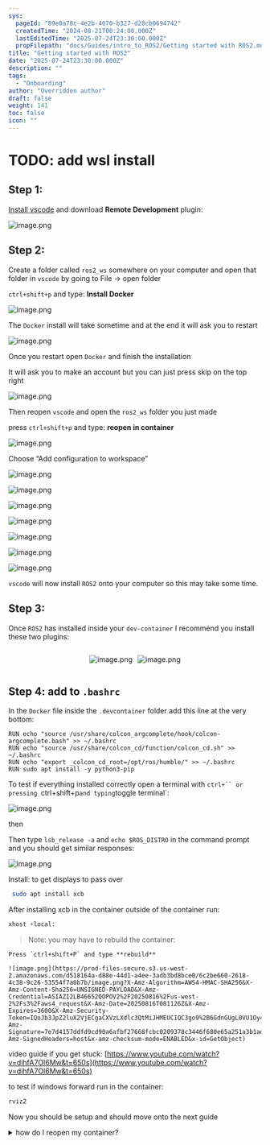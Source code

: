 ```yaml
---
sys:
  pageId: "89e0a78c-4e2b-4070-b327-d28cb0694742"
  createdTime: "2024-08-21T00:24:00.000Z"
  lastEditedTime: "2025-07-24T23:30:00.000Z"
  propFilepath: "docs/Guides/intro_to_ROS2/Getting started with ROS2.md"
title: "Getting started with ROS2"
date: "2025-07-24T23:30:00.000Z"
description: ""
tags:
  - "Onboarding"
author: "Overridden author"
draft: false
weight: 141
toc: false
icon: ""
---
```


# TODO: add wsl install

## Step 1:

[Install vscode](https://code.visualstudio.com/download) and download **Remote Development** plugin:

![image.png](https://prod-files-secure.s3.us-west-2.amazonaws.com/d518164a-d88e-44d1-a4ee-3adb3bd8bce0/efb52993-1881-4a40-b95e-6f020334f022/image.png?X-Amz-Algorithm=AWS4-HMAC-SHA256&X-Amz-Content-Sha256=UNSIGNED-PAYLOAD&X-Amz-Credential=ASIAZI2LB466YHNL5QRV%2F20250816%2Fus-west-2%2Fs3%2Faws4_request&X-Amz-Date=20250816T081116Z&X-Amz-Expires=3600&X-Amz-Security-Token=IQoJb3JpZ2luX2VjECgaCXVzLXdlc3QtMiJGMEQCIBIwJgddmGZO53NfwBK%2BMtXacYakCgx6c9HOBeJcbjoFAiB3mNtAOL3POhxSa70pSPCUR46QHVwqbmNyBDCUTSrJ4Sr%2FAwhxEAAaDDYzNzQyMzE4MzgwNSIMGA6vwBrIYb0B3wCmKtwDviAzWkbfx%2F8qHON7djESLbPQx%2FzZN0r7eFJ1Y6m%2BmsZLvJ258Dt0rTtbMl%2BEIjobeVEt9MWuPFMNrP6h0AMp%2BW4T38WNlhWCqLGFUyuM3%2Bzq6L8TzajHrn1cgOV2DiPD0DOseR%2F07rA0itpF66MEqfhCRtf%2FeixQV53nvQiQHB%2FKrY1yZY2vAFGztsYCbU2LWl2H5gEqjy4j1viXrBAS%2BbO3OoGDx%2Fw%2Bl1zYubCALy%2B63r3hLaW6IFOlntNStxDolY4Z%2Bi%2FyYRUC1XinF5vfJES%2Fcx3fT%2Fov6lGX8yO9TNX55I%2FnP2BRKotgEtTCCW6fAB061AiIrBAYfuLx%2FFZ8SBgduEq5Iq6XJycfWzQy1J%2Fr9LBPidwbkIRtpPU%2FXOpJNTf6pfftamAiSU4Kk4iu1s4GNMRY7wd9JqsF69bhcGU7BU5jdbGX8W6Rc7gDaBia6eH2nQDAV%2BmcNEodXtSBDC0BEQ%2FTBJSuoIzjclD%2F%2BvSakU7F7dlvdSSX7NKE1QQguUDzTjma4lCNgPcqliwv7n6s3yl1k7k1cpuL7WwRbev68i4qRl0Z%2B2hTwFeWYyE4UaIG%2BpfKswPJCGAiMBwSMN%2FPVLzYuzNyPJWrV54%2BZQox4aZa4FMC8ZP8y8wwqfiAxQY6pgFfW0z5gqzX%2BqUG8lrg%2BQk3CgdW2L1iQTCW9xSscbYnqaO1DJKQNzmsX27s7F5vuDvDWt8c0KfRb9qkyiRicV%2FIlZhA3nihB2x575jQ%2Fsmw6ofWWF9smPd74oydluxElhSqDiDCMAvlJV6JutUrRrRcCtGc11DO7KsnBrzzj3WHY3KfVb8HSMEppXADYcwXmihZn9epZMrqdnwFeR2gMF5%2F846F4Gav&X-Amz-Signature=1af3ec44502d79e81368059505bc882df3e3976712809c98a3faae50f44d2980&X-Amz-SignedHeaders=host&x-amz-checksum-mode=ENABLED&x-id=GetObject)

## Step 2:

Create a folder called `ros2_ws` somewhere on your computer and open that folder in `vscode` by going to File → open folder 

`ctrl+shift+p` and type: **Install Docker**

![image.png](https://prod-files-secure.s3.us-west-2.amazonaws.com/d518164a-d88e-44d1-a4ee-3adb3bd8bce0/2269dc0e-1cd5-47ff-bceb-c04ad9b2eab0/image.png?X-Amz-Algorithm=AWS4-HMAC-SHA256&X-Amz-Content-Sha256=UNSIGNED-PAYLOAD&X-Amz-Credential=ASIAZI2LB466YHNL5QRV%2F20250816%2Fus-west-2%2Fs3%2Faws4_request&X-Amz-Date=20250816T081116Z&X-Amz-Expires=3600&X-Amz-Security-Token=IQoJb3JpZ2luX2VjECgaCXVzLXdlc3QtMiJGMEQCIBIwJgddmGZO53NfwBK%2BMtXacYakCgx6c9HOBeJcbjoFAiB3mNtAOL3POhxSa70pSPCUR46QHVwqbmNyBDCUTSrJ4Sr%2FAwhxEAAaDDYzNzQyMzE4MzgwNSIMGA6vwBrIYb0B3wCmKtwDviAzWkbfx%2F8qHON7djESLbPQx%2FzZN0r7eFJ1Y6m%2BmsZLvJ258Dt0rTtbMl%2BEIjobeVEt9MWuPFMNrP6h0AMp%2BW4T38WNlhWCqLGFUyuM3%2Bzq6L8TzajHrn1cgOV2DiPD0DOseR%2F07rA0itpF66MEqfhCRtf%2FeixQV53nvQiQHB%2FKrY1yZY2vAFGztsYCbU2LWl2H5gEqjy4j1viXrBAS%2BbO3OoGDx%2Fw%2Bl1zYubCALy%2B63r3hLaW6IFOlntNStxDolY4Z%2Bi%2FyYRUC1XinF5vfJES%2Fcx3fT%2Fov6lGX8yO9TNX55I%2FnP2BRKotgEtTCCW6fAB061AiIrBAYfuLx%2FFZ8SBgduEq5Iq6XJycfWzQy1J%2Fr9LBPidwbkIRtpPU%2FXOpJNTf6pfftamAiSU4Kk4iu1s4GNMRY7wd9JqsF69bhcGU7BU5jdbGX8W6Rc7gDaBia6eH2nQDAV%2BmcNEodXtSBDC0BEQ%2FTBJSuoIzjclD%2F%2BvSakU7F7dlvdSSX7NKE1QQguUDzTjma4lCNgPcqliwv7n6s3yl1k7k1cpuL7WwRbev68i4qRl0Z%2B2hTwFeWYyE4UaIG%2BpfKswPJCGAiMBwSMN%2FPVLzYuzNyPJWrV54%2BZQox4aZa4FMC8ZP8y8wwqfiAxQY6pgFfW0z5gqzX%2BqUG8lrg%2BQk3CgdW2L1iQTCW9xSscbYnqaO1DJKQNzmsX27s7F5vuDvDWt8c0KfRb9qkyiRicV%2FIlZhA3nihB2x575jQ%2Fsmw6ofWWF9smPd74oydluxElhSqDiDCMAvlJV6JutUrRrRcCtGc11DO7KsnBrzzj3WHY3KfVb8HSMEppXADYcwXmihZn9epZMrqdnwFeR2gMF5%2F846F4Gav&X-Amz-Signature=3ca5cb2339143ddb2d6d86111cedc33c311e0e78178daf5ffeff41cba5d44d5f&X-Amz-SignedHeaders=host&x-amz-checksum-mode=ENABLED&x-id=GetObject)

The `Docker` install will take sometime and at the end it will ask you to restart

![image.png](https://prod-files-secure.s3.us-west-2.amazonaws.com/d518164a-d88e-44d1-a4ee-3adb3bd8bce0/ed233f78-be33-4b1f-b89c-9c346c0e961e/image.png?X-Amz-Algorithm=AWS4-HMAC-SHA256&X-Amz-Content-Sha256=UNSIGNED-PAYLOAD&X-Amz-Credential=ASIAZI2LB466YHNL5QRV%2F20250816%2Fus-west-2%2Fs3%2Faws4_request&X-Amz-Date=20250816T081116Z&X-Amz-Expires=3600&X-Amz-Security-Token=IQoJb3JpZ2luX2VjECgaCXVzLXdlc3QtMiJGMEQCIBIwJgddmGZO53NfwBK%2BMtXacYakCgx6c9HOBeJcbjoFAiB3mNtAOL3POhxSa70pSPCUR46QHVwqbmNyBDCUTSrJ4Sr%2FAwhxEAAaDDYzNzQyMzE4MzgwNSIMGA6vwBrIYb0B3wCmKtwDviAzWkbfx%2F8qHON7djESLbPQx%2FzZN0r7eFJ1Y6m%2BmsZLvJ258Dt0rTtbMl%2BEIjobeVEt9MWuPFMNrP6h0AMp%2BW4T38WNlhWCqLGFUyuM3%2Bzq6L8TzajHrn1cgOV2DiPD0DOseR%2F07rA0itpF66MEqfhCRtf%2FeixQV53nvQiQHB%2FKrY1yZY2vAFGztsYCbU2LWl2H5gEqjy4j1viXrBAS%2BbO3OoGDx%2Fw%2Bl1zYubCALy%2B63r3hLaW6IFOlntNStxDolY4Z%2Bi%2FyYRUC1XinF5vfJES%2Fcx3fT%2Fov6lGX8yO9TNX55I%2FnP2BRKotgEtTCCW6fAB061AiIrBAYfuLx%2FFZ8SBgduEq5Iq6XJycfWzQy1J%2Fr9LBPidwbkIRtpPU%2FXOpJNTf6pfftamAiSU4Kk4iu1s4GNMRY7wd9JqsF69bhcGU7BU5jdbGX8W6Rc7gDaBia6eH2nQDAV%2BmcNEodXtSBDC0BEQ%2FTBJSuoIzjclD%2F%2BvSakU7F7dlvdSSX7NKE1QQguUDzTjma4lCNgPcqliwv7n6s3yl1k7k1cpuL7WwRbev68i4qRl0Z%2B2hTwFeWYyE4UaIG%2BpfKswPJCGAiMBwSMN%2FPVLzYuzNyPJWrV54%2BZQox4aZa4FMC8ZP8y8wwqfiAxQY6pgFfW0z5gqzX%2BqUG8lrg%2BQk3CgdW2L1iQTCW9xSscbYnqaO1DJKQNzmsX27s7F5vuDvDWt8c0KfRb9qkyiRicV%2FIlZhA3nihB2x575jQ%2Fsmw6ofWWF9smPd74oydluxElhSqDiDCMAvlJV6JutUrRrRcCtGc11DO7KsnBrzzj3WHY3KfVb8HSMEppXADYcwXmihZn9epZMrqdnwFeR2gMF5%2F846F4Gav&X-Amz-Signature=6204c63d4b5ef22a2d0604fcd9e1f1c6e83e9f80ac956a1ac02b26a0e717ac69&X-Amz-SignedHeaders=host&x-amz-checksum-mode=ENABLED&x-id=GetObject)

Once you restart open `Docker` and finish the installation

It will ask you to make an account but you can just press skip on the top right

![image.png](https://prod-files-secure.s3.us-west-2.amazonaws.com/d518164a-d88e-44d1-a4ee-3adb3bd8bce0/21010ad9-1659-4fd9-9f59-9932a09b2a3d/image.png?X-Amz-Algorithm=AWS4-HMAC-SHA256&X-Amz-Content-Sha256=UNSIGNED-PAYLOAD&X-Amz-Credential=ASIAZI2LB466YHNL5QRV%2F20250816%2Fus-west-2%2Fs3%2Faws4_request&X-Amz-Date=20250816T081116Z&X-Amz-Expires=3600&X-Amz-Security-Token=IQoJb3JpZ2luX2VjECgaCXVzLXdlc3QtMiJGMEQCIBIwJgddmGZO53NfwBK%2BMtXacYakCgx6c9HOBeJcbjoFAiB3mNtAOL3POhxSa70pSPCUR46QHVwqbmNyBDCUTSrJ4Sr%2FAwhxEAAaDDYzNzQyMzE4MzgwNSIMGA6vwBrIYb0B3wCmKtwDviAzWkbfx%2F8qHON7djESLbPQx%2FzZN0r7eFJ1Y6m%2BmsZLvJ258Dt0rTtbMl%2BEIjobeVEt9MWuPFMNrP6h0AMp%2BW4T38WNlhWCqLGFUyuM3%2Bzq6L8TzajHrn1cgOV2DiPD0DOseR%2F07rA0itpF66MEqfhCRtf%2FeixQV53nvQiQHB%2FKrY1yZY2vAFGztsYCbU2LWl2H5gEqjy4j1viXrBAS%2BbO3OoGDx%2Fw%2Bl1zYubCALy%2B63r3hLaW6IFOlntNStxDolY4Z%2Bi%2FyYRUC1XinF5vfJES%2Fcx3fT%2Fov6lGX8yO9TNX55I%2FnP2BRKotgEtTCCW6fAB061AiIrBAYfuLx%2FFZ8SBgduEq5Iq6XJycfWzQy1J%2Fr9LBPidwbkIRtpPU%2FXOpJNTf6pfftamAiSU4Kk4iu1s4GNMRY7wd9JqsF69bhcGU7BU5jdbGX8W6Rc7gDaBia6eH2nQDAV%2BmcNEodXtSBDC0BEQ%2FTBJSuoIzjclD%2F%2BvSakU7F7dlvdSSX7NKE1QQguUDzTjma4lCNgPcqliwv7n6s3yl1k7k1cpuL7WwRbev68i4qRl0Z%2B2hTwFeWYyE4UaIG%2BpfKswPJCGAiMBwSMN%2FPVLzYuzNyPJWrV54%2BZQox4aZa4FMC8ZP8y8wwqfiAxQY6pgFfW0z5gqzX%2BqUG8lrg%2BQk3CgdW2L1iQTCW9xSscbYnqaO1DJKQNzmsX27s7F5vuDvDWt8c0KfRb9qkyiRicV%2FIlZhA3nihB2x575jQ%2Fsmw6ofWWF9smPd74oydluxElhSqDiDCMAvlJV6JutUrRrRcCtGc11DO7KsnBrzzj3WHY3KfVb8HSMEppXADYcwXmihZn9epZMrqdnwFeR2gMF5%2F846F4Gav&X-Amz-Signature=9e57c01a3213920f3aa322b6bbbd0c866546223716dbe47cc8a6e2239be694b4&X-Amz-SignedHeaders=host&x-amz-checksum-mode=ENABLED&x-id=GetObject)

Then reopen `vscode` and open the `ros2_ws` folder you just made

press `ctrl+shift+p` and type: **reopen in container**

![image.png](https://prod-files-secure.s3.us-west-2.amazonaws.com/d518164a-d88e-44d1-a4ee-3adb3bd8bce0/4e93b8c2-41ad-488c-8095-c74205196118/image.png?X-Amz-Algorithm=AWS4-HMAC-SHA256&X-Amz-Content-Sha256=UNSIGNED-PAYLOAD&X-Amz-Credential=ASIAZI2LB466YHNL5QRV%2F20250816%2Fus-west-2%2Fs3%2Faws4_request&X-Amz-Date=20250816T081116Z&X-Amz-Expires=3600&X-Amz-Security-Token=IQoJb3JpZ2luX2VjECgaCXVzLXdlc3QtMiJGMEQCIBIwJgddmGZO53NfwBK%2BMtXacYakCgx6c9HOBeJcbjoFAiB3mNtAOL3POhxSa70pSPCUR46QHVwqbmNyBDCUTSrJ4Sr%2FAwhxEAAaDDYzNzQyMzE4MzgwNSIMGA6vwBrIYb0B3wCmKtwDviAzWkbfx%2F8qHON7djESLbPQx%2FzZN0r7eFJ1Y6m%2BmsZLvJ258Dt0rTtbMl%2BEIjobeVEt9MWuPFMNrP6h0AMp%2BW4T38WNlhWCqLGFUyuM3%2Bzq6L8TzajHrn1cgOV2DiPD0DOseR%2F07rA0itpF66MEqfhCRtf%2FeixQV53nvQiQHB%2FKrY1yZY2vAFGztsYCbU2LWl2H5gEqjy4j1viXrBAS%2BbO3OoGDx%2Fw%2Bl1zYubCALy%2B63r3hLaW6IFOlntNStxDolY4Z%2Bi%2FyYRUC1XinF5vfJES%2Fcx3fT%2Fov6lGX8yO9TNX55I%2FnP2BRKotgEtTCCW6fAB061AiIrBAYfuLx%2FFZ8SBgduEq5Iq6XJycfWzQy1J%2Fr9LBPidwbkIRtpPU%2FXOpJNTf6pfftamAiSU4Kk4iu1s4GNMRY7wd9JqsF69bhcGU7BU5jdbGX8W6Rc7gDaBia6eH2nQDAV%2BmcNEodXtSBDC0BEQ%2FTBJSuoIzjclD%2F%2BvSakU7F7dlvdSSX7NKE1QQguUDzTjma4lCNgPcqliwv7n6s3yl1k7k1cpuL7WwRbev68i4qRl0Z%2B2hTwFeWYyE4UaIG%2BpfKswPJCGAiMBwSMN%2FPVLzYuzNyPJWrV54%2BZQox4aZa4FMC8ZP8y8wwqfiAxQY6pgFfW0z5gqzX%2BqUG8lrg%2BQk3CgdW2L1iQTCW9xSscbYnqaO1DJKQNzmsX27s7F5vuDvDWt8c0KfRb9qkyiRicV%2FIlZhA3nihB2x575jQ%2Fsmw6ofWWF9smPd74oydluxElhSqDiDCMAvlJV6JutUrRrRcCtGc11DO7KsnBrzzj3WHY3KfVb8HSMEppXADYcwXmihZn9epZMrqdnwFeR2gMF5%2F846F4Gav&X-Amz-Signature=c8e586f53f1f8924fcbc236f6223eae2ee7d98f7f2c2f552736f77c9ea6812a1&X-Amz-SignedHeaders=host&x-amz-checksum-mode=ENABLED&x-id=GetObject)

Choose “Add configuration to workspace”

![image.png](https://prod-files-secure.s3.us-west-2.amazonaws.com/d518164a-d88e-44d1-a4ee-3adb3bd8bce0/9560b282-5060-4989-ba37-97e7b2c22476/image.png?X-Amz-Algorithm=AWS4-HMAC-SHA256&X-Amz-Content-Sha256=UNSIGNED-PAYLOAD&X-Amz-Credential=ASIAZI2LB466YHNL5QRV%2F20250816%2Fus-west-2%2Fs3%2Faws4_request&X-Amz-Date=20250816T081116Z&X-Amz-Expires=3600&X-Amz-Security-Token=IQoJb3JpZ2luX2VjECgaCXVzLXdlc3QtMiJGMEQCIBIwJgddmGZO53NfwBK%2BMtXacYakCgx6c9HOBeJcbjoFAiB3mNtAOL3POhxSa70pSPCUR46QHVwqbmNyBDCUTSrJ4Sr%2FAwhxEAAaDDYzNzQyMzE4MzgwNSIMGA6vwBrIYb0B3wCmKtwDviAzWkbfx%2F8qHON7djESLbPQx%2FzZN0r7eFJ1Y6m%2BmsZLvJ258Dt0rTtbMl%2BEIjobeVEt9MWuPFMNrP6h0AMp%2BW4T38WNlhWCqLGFUyuM3%2Bzq6L8TzajHrn1cgOV2DiPD0DOseR%2F07rA0itpF66MEqfhCRtf%2FeixQV53nvQiQHB%2FKrY1yZY2vAFGztsYCbU2LWl2H5gEqjy4j1viXrBAS%2BbO3OoGDx%2Fw%2Bl1zYubCALy%2B63r3hLaW6IFOlntNStxDolY4Z%2Bi%2FyYRUC1XinF5vfJES%2Fcx3fT%2Fov6lGX8yO9TNX55I%2FnP2BRKotgEtTCCW6fAB061AiIrBAYfuLx%2FFZ8SBgduEq5Iq6XJycfWzQy1J%2Fr9LBPidwbkIRtpPU%2FXOpJNTf6pfftamAiSU4Kk4iu1s4GNMRY7wd9JqsF69bhcGU7BU5jdbGX8W6Rc7gDaBia6eH2nQDAV%2BmcNEodXtSBDC0BEQ%2FTBJSuoIzjclD%2F%2BvSakU7F7dlvdSSX7NKE1QQguUDzTjma4lCNgPcqliwv7n6s3yl1k7k1cpuL7WwRbev68i4qRl0Z%2B2hTwFeWYyE4UaIG%2BpfKswPJCGAiMBwSMN%2FPVLzYuzNyPJWrV54%2BZQox4aZa4FMC8ZP8y8wwqfiAxQY6pgFfW0z5gqzX%2BqUG8lrg%2BQk3CgdW2L1iQTCW9xSscbYnqaO1DJKQNzmsX27s7F5vuDvDWt8c0KfRb9qkyiRicV%2FIlZhA3nihB2x575jQ%2Fsmw6ofWWF9smPd74oydluxElhSqDiDCMAvlJV6JutUrRrRcCtGc11DO7KsnBrzzj3WHY3KfVb8HSMEppXADYcwXmihZn9epZMrqdnwFeR2gMF5%2F846F4Gav&X-Amz-Signature=cef518f075befb758c48bd55a5fbe38caeedce66d7c13d8d4697e8f75a6a9dae&X-Amz-SignedHeaders=host&x-amz-checksum-mode=ENABLED&x-id=GetObject)

![image.png](https://prod-files-secure.s3.us-west-2.amazonaws.com/d518164a-d88e-44d1-a4ee-3adb3bd8bce0/2ee63f81-886b-48e8-a553-dc6e5eac99e4/image.png?X-Amz-Algorithm=AWS4-HMAC-SHA256&X-Amz-Content-Sha256=UNSIGNED-PAYLOAD&X-Amz-Credential=ASIAZI2LB466YHNL5QRV%2F20250816%2Fus-west-2%2Fs3%2Faws4_request&X-Amz-Date=20250816T081116Z&X-Amz-Expires=3600&X-Amz-Security-Token=IQoJb3JpZ2luX2VjECgaCXVzLXdlc3QtMiJGMEQCIBIwJgddmGZO53NfwBK%2BMtXacYakCgx6c9HOBeJcbjoFAiB3mNtAOL3POhxSa70pSPCUR46QHVwqbmNyBDCUTSrJ4Sr%2FAwhxEAAaDDYzNzQyMzE4MzgwNSIMGA6vwBrIYb0B3wCmKtwDviAzWkbfx%2F8qHON7djESLbPQx%2FzZN0r7eFJ1Y6m%2BmsZLvJ258Dt0rTtbMl%2BEIjobeVEt9MWuPFMNrP6h0AMp%2BW4T38WNlhWCqLGFUyuM3%2Bzq6L8TzajHrn1cgOV2DiPD0DOseR%2F07rA0itpF66MEqfhCRtf%2FeixQV53nvQiQHB%2FKrY1yZY2vAFGztsYCbU2LWl2H5gEqjy4j1viXrBAS%2BbO3OoGDx%2Fw%2Bl1zYubCALy%2B63r3hLaW6IFOlntNStxDolY4Z%2Bi%2FyYRUC1XinF5vfJES%2Fcx3fT%2Fov6lGX8yO9TNX55I%2FnP2BRKotgEtTCCW6fAB061AiIrBAYfuLx%2FFZ8SBgduEq5Iq6XJycfWzQy1J%2Fr9LBPidwbkIRtpPU%2FXOpJNTf6pfftamAiSU4Kk4iu1s4GNMRY7wd9JqsF69bhcGU7BU5jdbGX8W6Rc7gDaBia6eH2nQDAV%2BmcNEodXtSBDC0BEQ%2FTBJSuoIzjclD%2F%2BvSakU7F7dlvdSSX7NKE1QQguUDzTjma4lCNgPcqliwv7n6s3yl1k7k1cpuL7WwRbev68i4qRl0Z%2B2hTwFeWYyE4UaIG%2BpfKswPJCGAiMBwSMN%2FPVLzYuzNyPJWrV54%2BZQox4aZa4FMC8ZP8y8wwqfiAxQY6pgFfW0z5gqzX%2BqUG8lrg%2BQk3CgdW2L1iQTCW9xSscbYnqaO1DJKQNzmsX27s7F5vuDvDWt8c0KfRb9qkyiRicV%2FIlZhA3nihB2x575jQ%2Fsmw6ofWWF9smPd74oydluxElhSqDiDCMAvlJV6JutUrRrRcCtGc11DO7KsnBrzzj3WHY3KfVb8HSMEppXADYcwXmihZn9epZMrqdnwFeR2gMF5%2F846F4Gav&X-Amz-Signature=2cf852372a9beae4644abd61cd7fc92c01915f737b0150ac6b82f8af55befd06&X-Amz-SignedHeaders=host&x-amz-checksum-mode=ENABLED&x-id=GetObject)

![image.png](https://prod-files-secure.s3.us-west-2.amazonaws.com/d518164a-d88e-44d1-a4ee-3adb3bd8bce0/e0fd626c-c8b6-4b2c-95d1-fa4c26514504/image.png?X-Amz-Algorithm=AWS4-HMAC-SHA256&X-Amz-Content-Sha256=UNSIGNED-PAYLOAD&X-Amz-Credential=ASIAZI2LB466YHNL5QRV%2F20250816%2Fus-west-2%2Fs3%2Faws4_request&X-Amz-Date=20250816T081116Z&X-Amz-Expires=3600&X-Amz-Security-Token=IQoJb3JpZ2luX2VjECgaCXVzLXdlc3QtMiJGMEQCIBIwJgddmGZO53NfwBK%2BMtXacYakCgx6c9HOBeJcbjoFAiB3mNtAOL3POhxSa70pSPCUR46QHVwqbmNyBDCUTSrJ4Sr%2FAwhxEAAaDDYzNzQyMzE4MzgwNSIMGA6vwBrIYb0B3wCmKtwDviAzWkbfx%2F8qHON7djESLbPQx%2FzZN0r7eFJ1Y6m%2BmsZLvJ258Dt0rTtbMl%2BEIjobeVEt9MWuPFMNrP6h0AMp%2BW4T38WNlhWCqLGFUyuM3%2Bzq6L8TzajHrn1cgOV2DiPD0DOseR%2F07rA0itpF66MEqfhCRtf%2FeixQV53nvQiQHB%2FKrY1yZY2vAFGztsYCbU2LWl2H5gEqjy4j1viXrBAS%2BbO3OoGDx%2Fw%2Bl1zYubCALy%2B63r3hLaW6IFOlntNStxDolY4Z%2Bi%2FyYRUC1XinF5vfJES%2Fcx3fT%2Fov6lGX8yO9TNX55I%2FnP2BRKotgEtTCCW6fAB061AiIrBAYfuLx%2FFZ8SBgduEq5Iq6XJycfWzQy1J%2Fr9LBPidwbkIRtpPU%2FXOpJNTf6pfftamAiSU4Kk4iu1s4GNMRY7wd9JqsF69bhcGU7BU5jdbGX8W6Rc7gDaBia6eH2nQDAV%2BmcNEodXtSBDC0BEQ%2FTBJSuoIzjclD%2F%2BvSakU7F7dlvdSSX7NKE1QQguUDzTjma4lCNgPcqliwv7n6s3yl1k7k1cpuL7WwRbev68i4qRl0Z%2B2hTwFeWYyE4UaIG%2BpfKswPJCGAiMBwSMN%2FPVLzYuzNyPJWrV54%2BZQox4aZa4FMC8ZP8y8wwqfiAxQY6pgFfW0z5gqzX%2BqUG8lrg%2BQk3CgdW2L1iQTCW9xSscbYnqaO1DJKQNzmsX27s7F5vuDvDWt8c0KfRb9qkyiRicV%2FIlZhA3nihB2x575jQ%2Fsmw6ofWWF9smPd74oydluxElhSqDiDCMAvlJV6JutUrRrRcCtGc11DO7KsnBrzzj3WHY3KfVb8HSMEppXADYcwXmihZn9epZMrqdnwFeR2gMF5%2F846F4Gav&X-Amz-Signature=dc62c4b07f6a24966980ed4d54fdee02789ef0756933dc0ba4a01dfc5d6cbc84&X-Amz-SignedHeaders=host&x-amz-checksum-mode=ENABLED&x-id=GetObject)

![image.png](https://prod-files-secure.s3.us-west-2.amazonaws.com/d518164a-d88e-44d1-a4ee-3adb3bd8bce0/a2e13f50-d2ab-4719-a4c2-7ced634bfc9d/image.png?X-Amz-Algorithm=AWS4-HMAC-SHA256&X-Amz-Content-Sha256=UNSIGNED-PAYLOAD&X-Amz-Credential=ASIAZI2LB466YHNL5QRV%2F20250816%2Fus-west-2%2Fs3%2Faws4_request&X-Amz-Date=20250816T081116Z&X-Amz-Expires=3600&X-Amz-Security-Token=IQoJb3JpZ2luX2VjECgaCXVzLXdlc3QtMiJGMEQCIBIwJgddmGZO53NfwBK%2BMtXacYakCgx6c9HOBeJcbjoFAiB3mNtAOL3POhxSa70pSPCUR46QHVwqbmNyBDCUTSrJ4Sr%2FAwhxEAAaDDYzNzQyMzE4MzgwNSIMGA6vwBrIYb0B3wCmKtwDviAzWkbfx%2F8qHON7djESLbPQx%2FzZN0r7eFJ1Y6m%2BmsZLvJ258Dt0rTtbMl%2BEIjobeVEt9MWuPFMNrP6h0AMp%2BW4T38WNlhWCqLGFUyuM3%2Bzq6L8TzajHrn1cgOV2DiPD0DOseR%2F07rA0itpF66MEqfhCRtf%2FeixQV53nvQiQHB%2FKrY1yZY2vAFGztsYCbU2LWl2H5gEqjy4j1viXrBAS%2BbO3OoGDx%2Fw%2Bl1zYubCALy%2B63r3hLaW6IFOlntNStxDolY4Z%2Bi%2FyYRUC1XinF5vfJES%2Fcx3fT%2Fov6lGX8yO9TNX55I%2FnP2BRKotgEtTCCW6fAB061AiIrBAYfuLx%2FFZ8SBgduEq5Iq6XJycfWzQy1J%2Fr9LBPidwbkIRtpPU%2FXOpJNTf6pfftamAiSU4Kk4iu1s4GNMRY7wd9JqsF69bhcGU7BU5jdbGX8W6Rc7gDaBia6eH2nQDAV%2BmcNEodXtSBDC0BEQ%2FTBJSuoIzjclD%2F%2BvSakU7F7dlvdSSX7NKE1QQguUDzTjma4lCNgPcqliwv7n6s3yl1k7k1cpuL7WwRbev68i4qRl0Z%2B2hTwFeWYyE4UaIG%2BpfKswPJCGAiMBwSMN%2FPVLzYuzNyPJWrV54%2BZQox4aZa4FMC8ZP8y8wwqfiAxQY6pgFfW0z5gqzX%2BqUG8lrg%2BQk3CgdW2L1iQTCW9xSscbYnqaO1DJKQNzmsX27s7F5vuDvDWt8c0KfRb9qkyiRicV%2FIlZhA3nihB2x575jQ%2Fsmw6ofWWF9smPd74oydluxElhSqDiDCMAvlJV6JutUrRrRcCtGc11DO7KsnBrzzj3WHY3KfVb8HSMEppXADYcwXmihZn9epZMrqdnwFeR2gMF5%2F846F4Gav&X-Amz-Signature=e26ea71bdd3b2c3406f6cb61b3246af896bdd41ff74b263be7965800bc29b98e&X-Amz-SignedHeaders=host&x-amz-checksum-mode=ENABLED&x-id=GetObject)

![image.png](https://prod-files-secure.s3.us-west-2.amazonaws.com/d518164a-d88e-44d1-a4ee-3adb3bd8bce0/6cc478ad-aaba-4bf7-9fcc-403277ab896c/image.png?X-Amz-Algorithm=AWS4-HMAC-SHA256&X-Amz-Content-Sha256=UNSIGNED-PAYLOAD&X-Amz-Credential=ASIAZI2LB466YHNL5QRV%2F20250816%2Fus-west-2%2Fs3%2Faws4_request&X-Amz-Date=20250816T081116Z&X-Amz-Expires=3600&X-Amz-Security-Token=IQoJb3JpZ2luX2VjECgaCXVzLXdlc3QtMiJGMEQCIBIwJgddmGZO53NfwBK%2BMtXacYakCgx6c9HOBeJcbjoFAiB3mNtAOL3POhxSa70pSPCUR46QHVwqbmNyBDCUTSrJ4Sr%2FAwhxEAAaDDYzNzQyMzE4MzgwNSIMGA6vwBrIYb0B3wCmKtwDviAzWkbfx%2F8qHON7djESLbPQx%2FzZN0r7eFJ1Y6m%2BmsZLvJ258Dt0rTtbMl%2BEIjobeVEt9MWuPFMNrP6h0AMp%2BW4T38WNlhWCqLGFUyuM3%2Bzq6L8TzajHrn1cgOV2DiPD0DOseR%2F07rA0itpF66MEqfhCRtf%2FeixQV53nvQiQHB%2FKrY1yZY2vAFGztsYCbU2LWl2H5gEqjy4j1viXrBAS%2BbO3OoGDx%2Fw%2Bl1zYubCALy%2B63r3hLaW6IFOlntNStxDolY4Z%2Bi%2FyYRUC1XinF5vfJES%2Fcx3fT%2Fov6lGX8yO9TNX55I%2FnP2BRKotgEtTCCW6fAB061AiIrBAYfuLx%2FFZ8SBgduEq5Iq6XJycfWzQy1J%2Fr9LBPidwbkIRtpPU%2FXOpJNTf6pfftamAiSU4Kk4iu1s4GNMRY7wd9JqsF69bhcGU7BU5jdbGX8W6Rc7gDaBia6eH2nQDAV%2BmcNEodXtSBDC0BEQ%2FTBJSuoIzjclD%2F%2BvSakU7F7dlvdSSX7NKE1QQguUDzTjma4lCNgPcqliwv7n6s3yl1k7k1cpuL7WwRbev68i4qRl0Z%2B2hTwFeWYyE4UaIG%2BpfKswPJCGAiMBwSMN%2FPVLzYuzNyPJWrV54%2BZQox4aZa4FMC8ZP8y8wwqfiAxQY6pgFfW0z5gqzX%2BqUG8lrg%2BQk3CgdW2L1iQTCW9xSscbYnqaO1DJKQNzmsX27s7F5vuDvDWt8c0KfRb9qkyiRicV%2FIlZhA3nihB2x575jQ%2Fsmw6ofWWF9smPd74oydluxElhSqDiDCMAvlJV6JutUrRrRcCtGc11DO7KsnBrzzj3WHY3KfVb8HSMEppXADYcwXmihZn9epZMrqdnwFeR2gMF5%2F846F4Gav&X-Amz-Signature=52c27a57b4d8ba30219b9c3a38b3f0b234b0492640d8708bcdfe0363cc627cf9&X-Amz-SignedHeaders=host&x-amz-checksum-mode=ENABLED&x-id=GetObject)

![image.png](https://prod-files-secure.s3.us-west-2.amazonaws.com/d518164a-d88e-44d1-a4ee-3adb3bd8bce0/53255b28-f75e-430f-b9e3-c0ac8577e42b/image.png?X-Amz-Algorithm=AWS4-HMAC-SHA256&X-Amz-Content-Sha256=UNSIGNED-PAYLOAD&X-Amz-Credential=ASIAZI2LB466YHNL5QRV%2F20250816%2Fus-west-2%2Fs3%2Faws4_request&X-Amz-Date=20250816T081116Z&X-Amz-Expires=3600&X-Amz-Security-Token=IQoJb3JpZ2luX2VjECgaCXVzLXdlc3QtMiJGMEQCIBIwJgddmGZO53NfwBK%2BMtXacYakCgx6c9HOBeJcbjoFAiB3mNtAOL3POhxSa70pSPCUR46QHVwqbmNyBDCUTSrJ4Sr%2FAwhxEAAaDDYzNzQyMzE4MzgwNSIMGA6vwBrIYb0B3wCmKtwDviAzWkbfx%2F8qHON7djESLbPQx%2FzZN0r7eFJ1Y6m%2BmsZLvJ258Dt0rTtbMl%2BEIjobeVEt9MWuPFMNrP6h0AMp%2BW4T38WNlhWCqLGFUyuM3%2Bzq6L8TzajHrn1cgOV2DiPD0DOseR%2F07rA0itpF66MEqfhCRtf%2FeixQV53nvQiQHB%2FKrY1yZY2vAFGztsYCbU2LWl2H5gEqjy4j1viXrBAS%2BbO3OoGDx%2Fw%2Bl1zYubCALy%2B63r3hLaW6IFOlntNStxDolY4Z%2Bi%2FyYRUC1XinF5vfJES%2Fcx3fT%2Fov6lGX8yO9TNX55I%2FnP2BRKotgEtTCCW6fAB061AiIrBAYfuLx%2FFZ8SBgduEq5Iq6XJycfWzQy1J%2Fr9LBPidwbkIRtpPU%2FXOpJNTf6pfftamAiSU4Kk4iu1s4GNMRY7wd9JqsF69bhcGU7BU5jdbGX8W6Rc7gDaBia6eH2nQDAV%2BmcNEodXtSBDC0BEQ%2FTBJSuoIzjclD%2F%2BvSakU7F7dlvdSSX7NKE1QQguUDzTjma4lCNgPcqliwv7n6s3yl1k7k1cpuL7WwRbev68i4qRl0Z%2B2hTwFeWYyE4UaIG%2BpfKswPJCGAiMBwSMN%2FPVLzYuzNyPJWrV54%2BZQox4aZa4FMC8ZP8y8wwqfiAxQY6pgFfW0z5gqzX%2BqUG8lrg%2BQk3CgdW2L1iQTCW9xSscbYnqaO1DJKQNzmsX27s7F5vuDvDWt8c0KfRb9qkyiRicV%2FIlZhA3nihB2x575jQ%2Fsmw6ofWWF9smPd74oydluxElhSqDiDCMAvlJV6JutUrRrRcCtGc11DO7KsnBrzzj3WHY3KfVb8HSMEppXADYcwXmihZn9epZMrqdnwFeR2gMF5%2F846F4Gav&X-Amz-Signature=1be6af328843a926ec185b756fecc66887c16d15c5a33a0bcebb7fbbfd121161&X-Amz-SignedHeaders=host&x-amz-checksum-mode=ENABLED&x-id=GetObject)

![image.png](https://prod-files-secure.s3.us-west-2.amazonaws.com/d518164a-d88e-44d1-a4ee-3adb3bd8bce0/7c562767-5af9-4ffb-97d1-327bcdf4ee00/image.png?X-Amz-Algorithm=AWS4-HMAC-SHA256&X-Amz-Content-Sha256=UNSIGNED-PAYLOAD&X-Amz-Credential=ASIAZI2LB466YHNL5QRV%2F20250816%2Fus-west-2%2Fs3%2Faws4_request&X-Amz-Date=20250816T081116Z&X-Amz-Expires=3600&X-Amz-Security-Token=IQoJb3JpZ2luX2VjECgaCXVzLXdlc3QtMiJGMEQCIBIwJgddmGZO53NfwBK%2BMtXacYakCgx6c9HOBeJcbjoFAiB3mNtAOL3POhxSa70pSPCUR46QHVwqbmNyBDCUTSrJ4Sr%2FAwhxEAAaDDYzNzQyMzE4MzgwNSIMGA6vwBrIYb0B3wCmKtwDviAzWkbfx%2F8qHON7djESLbPQx%2FzZN0r7eFJ1Y6m%2BmsZLvJ258Dt0rTtbMl%2BEIjobeVEt9MWuPFMNrP6h0AMp%2BW4T38WNlhWCqLGFUyuM3%2Bzq6L8TzajHrn1cgOV2DiPD0DOseR%2F07rA0itpF66MEqfhCRtf%2FeixQV53nvQiQHB%2FKrY1yZY2vAFGztsYCbU2LWl2H5gEqjy4j1viXrBAS%2BbO3OoGDx%2Fw%2Bl1zYubCALy%2B63r3hLaW6IFOlntNStxDolY4Z%2Bi%2FyYRUC1XinF5vfJES%2Fcx3fT%2Fov6lGX8yO9TNX55I%2FnP2BRKotgEtTCCW6fAB061AiIrBAYfuLx%2FFZ8SBgduEq5Iq6XJycfWzQy1J%2Fr9LBPidwbkIRtpPU%2FXOpJNTf6pfftamAiSU4Kk4iu1s4GNMRY7wd9JqsF69bhcGU7BU5jdbGX8W6Rc7gDaBia6eH2nQDAV%2BmcNEodXtSBDC0BEQ%2FTBJSuoIzjclD%2F%2BvSakU7F7dlvdSSX7NKE1QQguUDzTjma4lCNgPcqliwv7n6s3yl1k7k1cpuL7WwRbev68i4qRl0Z%2B2hTwFeWYyE4UaIG%2BpfKswPJCGAiMBwSMN%2FPVLzYuzNyPJWrV54%2BZQox4aZa4FMC8ZP8y8wwqfiAxQY6pgFfW0z5gqzX%2BqUG8lrg%2BQk3CgdW2L1iQTCW9xSscbYnqaO1DJKQNzmsX27s7F5vuDvDWt8c0KfRb9qkyiRicV%2FIlZhA3nihB2x575jQ%2Fsmw6ofWWF9smPd74oydluxElhSqDiDCMAvlJV6JutUrRrRcCtGc11DO7KsnBrzzj3WHY3KfVb8HSMEppXADYcwXmihZn9epZMrqdnwFeR2gMF5%2F846F4Gav&X-Amz-Signature=4c397697b64d68c3c40f062d6999949f1e7dde73d2df5cbbca27b2a17c92603b&X-Amz-SignedHeaders=host&x-amz-checksum-mode=ENABLED&x-id=GetObject)

`vscode` will now install `ROS2` onto your computer so this may take some time.

## Step 3:

Once `ROS2` has installed inside your `dev-container` I recommend you install these two plugins:

<div style="display: flex;flex-direction: row; column-gap:10px; max-width: 630px;justify-content: center;">
<div>

![image.png](https://prod-files-secure.s3.us-west-2.amazonaws.com/d518164a-d88e-44d1-a4ee-3adb3bd8bce0/3fc3d550-5a54-4ba1-ba6b-faa01cdb7369/image.png?X-Amz-Algorithm=AWS4-HMAC-SHA256&X-Amz-Content-Sha256=UNSIGNED-PAYLOAD&X-Amz-Credential=ASIAZI2LB46662MWFVTP%2F20250816%2Fus-west-2%2Fs3%2Faws4_request&X-Amz-Date=20250816T081126Z&X-Amz-Expires=3600&X-Amz-Security-Token=IQoJb3JpZ2luX2VjECgaCXVzLXdlc3QtMiJHMEUCIGsDqFJWxShJyxPosQRIUxYwYAOLgW9K6%2BxSUiBmzUXCAiEAmFO0SJr1tQdAVP%2F%2FTxj0ofqdd505FWsINow2iq6Fregq%2FwMIcRAAGgw2Mzc0MjMxODM4MDUiDKOGGw1clQ7asmPy7SrcA4ld9%2B9z9ccHb35%2BjPQVCFHmz1SToY3oVOl3%2BcnKLuqV2qNOMRQBqz4Y7Ol8mH1coPOb%2Fwy87qKej55yo%2FbaW49DZJA2kw%2Fj3Y7QzJwFZjIC7tl%2FTm6IBBVJFH0WhX0ag0F2KgPmTGvAaM%2B3jpUBAW3uQNmrFdC6IOP4lQuGJzywlNdwheCGThxJ7trR%2FNd%2BOi%2Fns3zzlBKWU9aIaTEr9bfLHfUtLd6HvzI%2FyF7SFkITJ%2F8FMq5LEzhsBd5thv91x5cWr%2BDutvYKEagPPKPau7aLt%2BS7Ds2vAPcUB%2FGmo1ftM%2B8wwAL2Vln9VN6BUIAnTUMuSFV12jp2JqNE54R6JIKtDGRAzGA5CG26Y914xlXNhMSiPBBe4k%2BZvgxAYY81UYiEdBosjSzakPLZ2QcmV0Z9nrt2%2Bm5d7TX2ImF4E0sDiUM%2FSt5N%2BcB4ZjaXtZyqdOrK5vDUaaON6ZX%2BkmVkr3tF1rHGKRq77DeOjfej%2BbhCyCnqm2MQRixLTAvqcWfuf3%2BvzkAttVZfbVUlcjsIOunMCSU7cQcYWjwCsxOgzYjn1cAUBBUsHGMuFFBNdxmYxhDie%2FJTx0ZIOcV1v2sw0qFojmHOcXARO7tUdwXupfnLo3GxSFEFClrl%2BEyJMMT4gMUGOqUB8WrMDWGerfSRFWl3vxiLfR6IeFUb8n4%2FPFw%2F16Xl6fDU5VmhiCLBqR3XM5g6vzDHDTOxROcgTp%2FFWs3kTMt6ZaprFxyjMkMvOM2p19HGx19dzffwiSCfg48clvHbuebNbemX7RfA%2FxG4OQUNK%2BhMl96W67y5IAuKcpa6hAvIamjBjfFVLBTqOQmzbv%2BhurOBgZ49cLmhCkPfxJMX2NUG1HBnOMi8&X-Amz-Signature=dce8d144a83f6b4ec7755f1e8cffbea93c5da268b73a0d7d7cfa035192afd7b5&X-Amz-SignedHeaders=host&x-amz-checksum-mode=ENABLED&x-id=GetObject)

</div>
<div>

![image.png](https://prod-files-secure.s3.us-west-2.amazonaws.com/d518164a-d88e-44d1-a4ee-3adb3bd8bce0/d994cc66-13c2-4093-a5a3-f84cf4601a82/image.png?X-Amz-Algorithm=AWS4-HMAC-SHA256&X-Amz-Content-Sha256=UNSIGNED-PAYLOAD&X-Amz-Credential=ASIAZI2LB466XD54BNPT%2F20250816%2Fus-west-2%2Fs3%2Faws4_request&X-Amz-Date=20250816T081126Z&X-Amz-Expires=3600&X-Amz-Security-Token=IQoJb3JpZ2luX2VjECgaCXVzLXdlc3QtMiJIMEYCIQCXAtUxOdXPU6Gaq2HOsWfR8jvl6WTrDg2Z90HJF5ZzawIhAOVKs6ivqpXJm0zEXqxAL5r3zEyHX8a6ZgPuXlbuYLcqKv8DCHEQABoMNjM3NDIzMTgzODA1Igyq6DO%2BHMLIwm19%2FXAq3AMGm9S9Sfpr%2FqfrtisjziNvVJXagtlDkkzbev88qidklsx2exGgXrk7jo74bUlFVDXLm1ZqWR4AtB%2Bk6KIeEng33gvnO2pqijy35urNCbL%2FSI9e0FKrARJEDFM8J76zpWTjMQIYrz8rMp4Ys6kU0ULKDigptYa0y4bXJcx%2Fe1iE5pSkAy8tAfKCadvsdBFN0dASxsCoHFbLdCRm8LasanaeNRARF4PKvissDZ4AA6LVsu1s4mRv59O4GK%2F5haePimsE%2FJBt%2ByYQkRSICXN6uQG7qlxf9230X9By3OmjTitxAsvOPTGwNZC2mQnHatY2Zf4UAOwLQvS8AD8GT4npsuG6NQPxSjdCBTJsDYeUwlDj6VOzYbxyOg6gglinU7BPLE9fVZhkxhgkvf02r12daeCfV036awP2qoEZAUT0RyonmNTyUTmXwqJSvmDgJbSH3jpIwTHVQGeD7xgXXq7fbZR50aShj1j5MwQHBION5eQZJwcIlWBpN%2BqHoNyk6CTxIpHi222Ga%2FsVAFzuXtkBFvl9DUkfrw7USvfpYQYE1ymY8cLdGQ8zqmApQ7Ak6esUcGFiRn8v9EwRgZqL9Q6diIIGwZyV%2B%2FB4IkbylIpcY2wyppyZjVeuV24BS9IVXjDX94DFBjqkAU5uIEuCo8WSeFGBXL50cAYpmblItJrNLXJeIkR92YgRBHExHIann0PO98%2F9zySPRd%2BtRY2JDCrrbsZstbTG8pkn2IJ4nZYwjP1Vyv2o42DXUDOPUkmg3aew9SJ%2BL%2FQhKi0bB7llw88oUqIFCp1Je2Za6zrAcOrhW6%2Bk4rIQ67jbdTNat62bgJr1MaKce4RUBJYjKztUzutCk6UDlycj69K%2FWsoN&X-Amz-Signature=97c1093673e2b9ae2fde6baca15767ccd76feb1c1763cacb52314b547e342fd8&X-Amz-SignedHeaders=host&x-amz-checksum-mode=ENABLED&x-id=GetObject)

</div>
</div>

## Step 4: add to `.bashrc`

In the `Docker` file inside the `.devcontainer` folder add this line at the very bottom: 

```docker
RUN echo "source /usr/share/colcon_argcomplete/hook/colcon-argcomplete.bash" >> ~/.bashrc
RUN echo "source /usr/share/colcon_cd/function/colcon_cd.sh" >> ~/.bashrc
RUN echo "export _colcon_cd_root=/opt/ros/humble/" >> ~/.bashrc
RUN sudo apt install -y python3-pip 
```

To test if everything installed correctly open a terminal with `ctrl+`` or pressing `ctrl+shift+p` and typing `toggle terminal`:

![image.png](https://prod-files-secure.s3.us-west-2.amazonaws.com/d518164a-d88e-44d1-a4ee-3adb3bd8bce0/6a4943d8-b04e-4c02-9a58-775f3384d1a5/image.png?X-Amz-Algorithm=AWS4-HMAC-SHA256&X-Amz-Content-Sha256=UNSIGNED-PAYLOAD&X-Amz-Credential=ASIAZI2LB466YHNL5QRV%2F20250816%2Fus-west-2%2Fs3%2Faws4_request&X-Amz-Date=20250816T081117Z&X-Amz-Expires=3600&X-Amz-Security-Token=IQoJb3JpZ2luX2VjECgaCXVzLXdlc3QtMiJGMEQCIBIwJgddmGZO53NfwBK%2BMtXacYakCgx6c9HOBeJcbjoFAiB3mNtAOL3POhxSa70pSPCUR46QHVwqbmNyBDCUTSrJ4Sr%2FAwhxEAAaDDYzNzQyMzE4MzgwNSIMGA6vwBrIYb0B3wCmKtwDviAzWkbfx%2F8qHON7djESLbPQx%2FzZN0r7eFJ1Y6m%2BmsZLvJ258Dt0rTtbMl%2BEIjobeVEt9MWuPFMNrP6h0AMp%2BW4T38WNlhWCqLGFUyuM3%2Bzq6L8TzajHrn1cgOV2DiPD0DOseR%2F07rA0itpF66MEqfhCRtf%2FeixQV53nvQiQHB%2FKrY1yZY2vAFGztsYCbU2LWl2H5gEqjy4j1viXrBAS%2BbO3OoGDx%2Fw%2Bl1zYubCALy%2B63r3hLaW6IFOlntNStxDolY4Z%2Bi%2FyYRUC1XinF5vfJES%2Fcx3fT%2Fov6lGX8yO9TNX55I%2FnP2BRKotgEtTCCW6fAB061AiIrBAYfuLx%2FFZ8SBgduEq5Iq6XJycfWzQy1J%2Fr9LBPidwbkIRtpPU%2FXOpJNTf6pfftamAiSU4Kk4iu1s4GNMRY7wd9JqsF69bhcGU7BU5jdbGX8W6Rc7gDaBia6eH2nQDAV%2BmcNEodXtSBDC0BEQ%2FTBJSuoIzjclD%2F%2BvSakU7F7dlvdSSX7NKE1QQguUDzTjma4lCNgPcqliwv7n6s3yl1k7k1cpuL7WwRbev68i4qRl0Z%2B2hTwFeWYyE4UaIG%2BpfKswPJCGAiMBwSMN%2FPVLzYuzNyPJWrV54%2BZQox4aZa4FMC8ZP8y8wwqfiAxQY6pgFfW0z5gqzX%2BqUG8lrg%2BQk3CgdW2L1iQTCW9xSscbYnqaO1DJKQNzmsX27s7F5vuDvDWt8c0KfRb9qkyiRicV%2FIlZhA3nihB2x575jQ%2Fsmw6ofWWF9smPd74oydluxElhSqDiDCMAvlJV6JutUrRrRcCtGc11DO7KsnBrzzj3WHY3KfVb8HSMEppXADYcwXmihZn9epZMrqdnwFeR2gMF5%2F846F4Gav&X-Amz-Signature=1aff3b049518c8861672ae1f5a570d58498c2f2fee52bc294a19c923e25eac99&X-Amz-SignedHeaders=host&x-amz-checksum-mode=ENABLED&x-id=GetObject)

then 

Then type `lsb_release -a` and `echo $ROS_DISTRO` in the command prompt and you should get similar responses:

![image.png](https://prod-files-secure.s3.us-west-2.amazonaws.com/d518164a-d88e-44d1-a4ee-3adb3bd8bce0/3e635dec-a805-4e85-8b9e-d000e5b71a4e/image.png?X-Amz-Algorithm=AWS4-HMAC-SHA256&X-Amz-Content-Sha256=UNSIGNED-PAYLOAD&X-Amz-Credential=ASIAZI2LB466YHNL5QRV%2F20250816%2Fus-west-2%2Fs3%2Faws4_request&X-Amz-Date=20250816T081117Z&X-Amz-Expires=3600&X-Amz-Security-Token=IQoJb3JpZ2luX2VjECgaCXVzLXdlc3QtMiJGMEQCIBIwJgddmGZO53NfwBK%2BMtXacYakCgx6c9HOBeJcbjoFAiB3mNtAOL3POhxSa70pSPCUR46QHVwqbmNyBDCUTSrJ4Sr%2FAwhxEAAaDDYzNzQyMzE4MzgwNSIMGA6vwBrIYb0B3wCmKtwDviAzWkbfx%2F8qHON7djESLbPQx%2FzZN0r7eFJ1Y6m%2BmsZLvJ258Dt0rTtbMl%2BEIjobeVEt9MWuPFMNrP6h0AMp%2BW4T38WNlhWCqLGFUyuM3%2Bzq6L8TzajHrn1cgOV2DiPD0DOseR%2F07rA0itpF66MEqfhCRtf%2FeixQV53nvQiQHB%2FKrY1yZY2vAFGztsYCbU2LWl2H5gEqjy4j1viXrBAS%2BbO3OoGDx%2Fw%2Bl1zYubCALy%2B63r3hLaW6IFOlntNStxDolY4Z%2Bi%2FyYRUC1XinF5vfJES%2Fcx3fT%2Fov6lGX8yO9TNX55I%2FnP2BRKotgEtTCCW6fAB061AiIrBAYfuLx%2FFZ8SBgduEq5Iq6XJycfWzQy1J%2Fr9LBPidwbkIRtpPU%2FXOpJNTf6pfftamAiSU4Kk4iu1s4GNMRY7wd9JqsF69bhcGU7BU5jdbGX8W6Rc7gDaBia6eH2nQDAV%2BmcNEodXtSBDC0BEQ%2FTBJSuoIzjclD%2F%2BvSakU7F7dlvdSSX7NKE1QQguUDzTjma4lCNgPcqliwv7n6s3yl1k7k1cpuL7WwRbev68i4qRl0Z%2B2hTwFeWYyE4UaIG%2BpfKswPJCGAiMBwSMN%2FPVLzYuzNyPJWrV54%2BZQox4aZa4FMC8ZP8y8wwqfiAxQY6pgFfW0z5gqzX%2BqUG8lrg%2BQk3CgdW2L1iQTCW9xSscbYnqaO1DJKQNzmsX27s7F5vuDvDWt8c0KfRb9qkyiRicV%2FIlZhA3nihB2x575jQ%2Fsmw6ofWWF9smPd74oydluxElhSqDiDCMAvlJV6JutUrRrRcCtGc11DO7KsnBrzzj3WHY3KfVb8HSMEppXADYcwXmihZn9epZMrqdnwFeR2gMF5%2F846F4Gav&X-Amz-Signature=58b5a3bcb8fe76717eb356940cc2179f93b5b526ee424cec8918fba3c8a7bb40&X-Amz-SignedHeaders=host&x-amz-checksum-mode=ENABLED&x-id=GetObject)

Install:  to get displays to pass over

```bash
 sudo apt install xcb
```

After installing xcb in the container outside of the container run:

```python
xhost +local:
```

> Note: you may have to rebuild the container:

	Press `ctrl+shift+P` and type **rebuild**

	![image.png](https://prod-files-secure.s3.us-west-2.amazonaws.com/d518164a-d88e-44d1-a4ee-3adb3bd8bce0/6c2be660-2618-4c38-9c26-53554f7a0b7b/image.png?X-Amz-Algorithm=AWS4-HMAC-SHA256&X-Amz-Content-Sha256=UNSIGNED-PAYLOAD&X-Amz-Credential=ASIAZI2LB46652QOPOV2%2F20250816%2Fus-west-2%2Fs3%2Faws4_request&X-Amz-Date=20250816T081126Z&X-Amz-Expires=3600&X-Amz-Security-Token=IQoJb3JpZ2luX2VjECgaCXVzLXdlc3QtMiJHMEUCIQC3go9%2B6GdnGUgL0VU1Oy4bsUUpwEHxZ5bzfoMnWTimFAIgMYY0EcDIb%2Fn2lUTtNOJbU2AArWnV6rkZNM0ydtrI2kAq%2FwMIcRAAGgw2Mzc0MjMxODM4MDUiDBEYxrwOHfSGtn7BbyrcA0EuNq3fe9R4VM9dHQGbOOsYNzaWa3eYpzEExyKBJbPLNz7ugCJGpQLEySbiEYMYSXzxTs2MMArkeiAp9WmG4IdUHv0syeM9PpfhXbTpgvwQvGl7i888Q8Pi8hfSB0r4eOIXZ7c9Alid6nAuKt%2BWOnXTD%2FiT6jtc0whyJvY%2FO2idN7cV7WM2WMZtqzHwILb3JNkkQvdOlebHqIjvqUWViIROfMpiXmDERAyD7O823o%2B%2Fye7rNUwtnNWw3AyglK0MNw3exKp%2FtpJzlUbf%2Bfj1Ja4fv1yOQyxKorb9ncWWsYIj7p9a%2BanZ9xyRxMPyVQGNM0YWv3Vb1DpDFeITTv7mVikUWmKfiPVDEa%2FiROwnKE5rQCb1vaqTnJ6QY3fwdJyFfru7P3Fd9yQ%2BJQ456AS2Q2cT3nsTvQuw9F7kuwH%2FmFBweeCcMS2dYqsopCWZP0w%2F7jPv9Wwwd7fxW%2FIubcUHUpijJU1LdNwTYLsjqEksSOaYxPqyUYTOfSVjKIE1pmgVfOq5hyx4ICCnNpPl4oDaMVvVsSUk3fizBBGuJbfgernCSybUhakfmMTjN5xr%2BCHgkBrsPXGX1PsAWcXkwA6cPNcSl8SgoX3l8aUvDzglkfodIPbX%2FSxa2GarwhpDMNf3gMUGOqUB%2Bv%2FSNsnc43EpIJnNz3l6MDl9dnlcWCMk0YxXXaXilhSwArtfJfSeRLOalxwcogUmEzSrHbrm8CxqHbDoQZ%2BveTSBgfZg2LtqhnKgeogxeyl%2F7LFUdfPnzvw0mCvYqXtVq5PHjfAUHRHNRkcxwCpG3d72YFGZwJ2Km2Z05CuC8zn7KanfqI0Kwz5Bxe27tbBmuocDqqbV6qaBy2j1Kaxta%2Fdg%2Bxnq&X-Amz-Signature=7e7d4157ddfd9cd90a6afbf27668fcbc0209378c3446f680e65a251a3b1ad248&X-Amz-SignedHeaders=host&x-amz-checksum-mode=ENABLED&x-id=GetObject)

video guide if you get stuck: [https://www.youtube.com/watch?v=dihfA7Ol6Mw&t=650s](https://www.youtube.com/watch?v=dihfA7Ol6Mw&t=650s)

to test if windows forward run in the container:

```bash
rviz2
```

Now you should be setup and should move onto the next guide 

<details>
      <summary>how do I reopen my container?</summary>
      TODO:
  </details>
